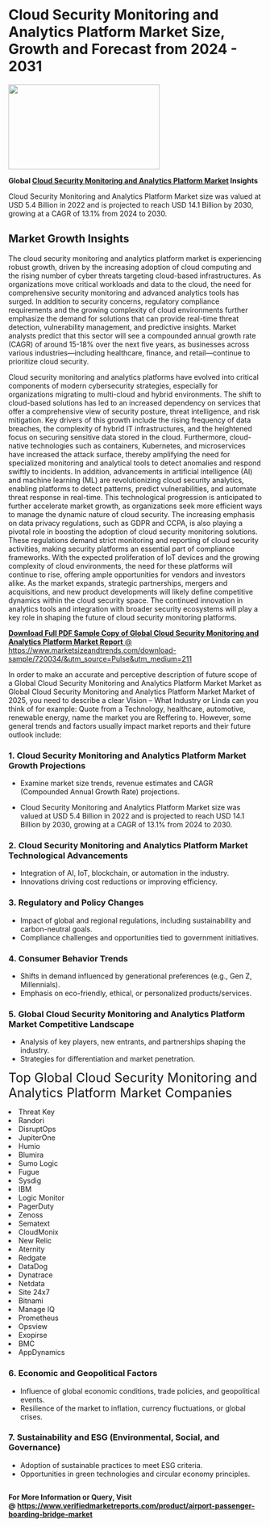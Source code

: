<H1>Cloud Security Monitoring and Analytics Platform Market Size, Growth and Forecast from 2024 - 2031</H1><img class="aligncenter size-medium wp-image-584254" src="https://thirdeyenews.in/wp-content/uploads/2024/09/Global-Market-Research-300x168.jpeg" alt="" width="300" height="168" /><p><strong>Global&nbsp;<a href="https://www.marketsizeandtrends.com/download-sample/720034/&amp;utm_source=Pulse&amp;utm_medium=211">Cloud Security Monitoring and Analytics Platform Market</a> Insights</strong></p><p>Cloud Security Monitoring and Analytics Platform Market size was valued at USD 5.4 Billion in 2022 and is projected to reach USD 14.1 Billion by 2030, growing at a CAGR of 13.1% from 2024 to 2030.</p><p><h2>Market Growth Insights</h2> <p>The cloud security monitoring and analytics platform market is experiencing robust growth, driven by the increasing adoption of cloud computing and the rising number of cyber threats targeting cloud-based infrastructures. As organizations move critical workloads and data to the cloud, the need for comprehensive security monitoring and advanced analytics tools has surged. In addition to security concerns, regulatory compliance requirements and the growing complexity of cloud environments further emphasize the demand for solutions that can provide real-time threat detection, vulnerability management, and predictive insights. Market analysts predict that this sector will see a compounded annual growth rate (CAGR) of around 15-18% over the next five years, as businesses across various industries—including healthcare, finance, and retail—continue to prioritize cloud security.</p> <p><a href="#"></a></p> <p>Cloud security monitoring and analytics platforms have evolved into critical components of modern cybersecurity strategies, especially for organizations migrating to multi-cloud and hybrid environments. The shift to cloud-based solutions has led to an increased dependency on services that offer a comprehensive view of security posture, threat intelligence, and risk mitigation. Key drivers of this growth include the rising frequency of data breaches, the complexity of hybrid IT infrastructures, and the heightened focus on securing sensitive data stored in the cloud. Furthermore, cloud-native technologies such as containers, Kubernetes, and microservices have increased the attack surface, thereby amplifying the need for specialized monitoring and analytical tools to detect anomalies and respond swiftly to incidents. In addition, advancements in artificial intelligence (AI) and machine learning (ML) are revolutionizing cloud security analytics, enabling platforms to detect patterns, predict vulnerabilities, and automate threat response in real-time. This technological progression is anticipated to further accelerate market growth, as organizations seek more efficient ways to manage the dynamic nature of cloud security. The increasing emphasis on data privacy regulations, such as GDPR and CCPA, is also playing a pivotal role in boosting the adoption of cloud security monitoring solutions. These regulations demand strict monitoring and reporting of cloud security activities, making security platforms an essential part of compliance frameworks. With the expected proliferation of IoT devices and the growing complexity of cloud environments, the need for these platforms will continue to rise, offering ample opportunities for vendors and investors alike. As the market expands, strategic partnerships, mergers and acquisitions, and new product developments will likely define competitive dynamics within the cloud security space. The continued innovation in analytics tools and integration with broader security ecosystems will play a key role in shaping the future of cloud security monitoring platforms.</p> <p><a href="#"></p><p><span class=""><strong>Download Full PDF Sample Copy of Global Cloud Security Monitoring and Analytics Platform Market Report</strong> @ <a href="https://www.marketsizeandtrends.com/download-sample/720034/&amp;utm_source=Pulse&amp;utm_medium=211" target="_blank">https://www.marketsizeandtrends.com/download-sample/720034/&amp;utm_source=Pulse&amp;utm_medium=211</a></span></p><p>In order to make an accurate and perceptive description of future scope of a Global&nbsp;Cloud Security Monitoring and Analytics Platform Market Market as Global&nbsp;Cloud Security Monitoring and Analytics Platform Market Market of 2025, you need to describe a clear Vision &ndash; What Industry or Linda can you think of for example: Quote from a Technology, healthcare, automotive, renewable energy, name the market you are Reffering to. However, some general trends and factors usually impact market reports and their future outlook include:</p><h3>1.&nbsp;<strong>Cloud Security Monitoring and Analytics Platform Market Growth Projections</strong></h3><ul><li>Examine market size trends, revenue estimates and CAGR (Compounded Annual Growth Rate) projections.</li><li><p>Cloud Security Monitoring and Analytics Platform Market size was valued at USD 5.4 Billion in 2022 and is projected to reach USD 14.1 Billion by 2030, growing at a CAGR of 13.1% from 2024 to 2030.</p></li></ul><h3>2.&nbsp;<strong>Cloud Security Monitoring and Analytics Platform Market Technological Advancements</strong></h3><ul><li>Integration of AI, IoT, blockchain, or automation in the industry.</li><li>Innovations driving cost reductions or improving efficiency.</li></ul><h3>3.&nbsp;<strong>Regulatory and Policy Changes</strong></h3><ul><li>Impact of global and regional regulations, including sustainability and carbon-neutral goals.</li><li>Compliance challenges and opportunities tied to government initiatives.</li></ul><h3>4.&nbsp;<strong>Consumer Behavior Trends</strong></h3><ul><li>Shifts in demand influenced by generational preferences (e.g., Gen Z, Millennials).</li><li>Emphasis on eco-friendly, ethical, or personalized products/services.</li></ul><h3>5.&nbsp;<strong>Global Cloud Security Monitoring and Analytics Platform Market Competitive Landscape</strong></h3><ul><li>Analysis of key players, new entrants, and partnerships shaping the industry.</li><li>Strategies for differentiation and market penetration.</li></ul><p data-pm-slice="1 1 []"><span style="color: inherit; font-family: inherit; font-size: 25px;">Top Global Cloud Security Monitoring and Analytics Platform Market Companies</span></p><div class="" data-test-id=""><p><li>Threat Key</li><li> Randori</li><li> DisruptOps</li><li> JupiterOne</li><li> Humio</li><li> Blumira</li><li> Sumo Logic</li><li> Fugue</li><li> Sysdig</li><li> IBM</li><li> Logic Monitor</li><li> PagerDuty</li><li> Zenoss</li><li> Sematext</li><li> CloudMonix</li><li> New Relic</li><li> Aternity</li><li> Redgate</li><li> DataDog</li><li> Dynatrace</li><li> Netdata</li><li> Site 24x7</li><li> Bitnami</li><li> Manage IQ</li><li> Prometheus</li><li> Opsview</li><li> Exopirse</li><li> BMC</li><li> AppDynamics</li></p></div><h3>6.&nbsp;<strong>Economic and Geopolitical Factors</strong></h3><ul><li>Influence of global economic conditions, trade policies, and geopolitical events.</li><li>Resilience of the market to inflation, currency fluctuations, or global crises.</li></ul><h3>7.&nbsp;<strong>Sustainability and ESG (Environmental, Social, and Governance)</strong></h3><ul><li>Adoption of sustainable practices to meet ESG criteria.</li><li>Opportunities in green technologies and circular economy principles.</li></ul><h2><strong style="font-size: 14px;">For More Information or Query, Visit @&nbsp;</strong><a style="background-color: #ffffff; font-size: 14px;" href="https://www.marketsizeandtrends.com/report/cloud-security-monitoring-and-analytics-platform-market/" target="_blank">https://www.verifiedmarketreports.com/product/airport-passenger-boarding-bridge-market</a></h2>
